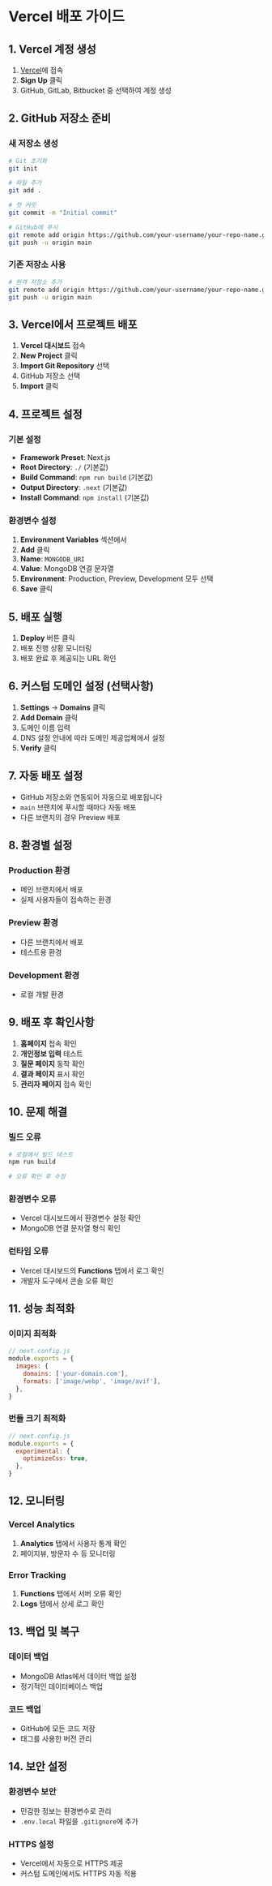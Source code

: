 # Vercel 배포 가이드

## 1. Vercel 계정 생성

1. [Vercel](https://vercel.com)에 접속
2. **Sign Up** 클릭
3. GitHub, GitLab, Bitbucket 중 선택하여 계정 생성

## 2. GitHub 저장소 준비

### 새 저장소 생성
```bash
# Git 초기화
git init

# 파일 추가
git add .

# 첫 커밋
git commit -m "Initial commit"

# GitHub에 푸시
git remote add origin https://github.com/your-username/your-repo-name.git
git push -u origin main
```

### 기존 저장소 사용
```bash
# 원격 저장소 추가
git remote add origin https://github.com/your-username/your-repo-name.git
git push -u origin main
```

## 3. Vercel에서 프로젝트 배포

1. **Vercel 대시보드** 접속
2. **New Project** 클릭
3. **Import Git Repository** 선택
4. GitHub 저장소 선택
5. **Import** 클릭

## 4. 프로젝트 설정

### 기본 설정
- **Framework Preset**: Next.js
- **Root Directory**: `./` (기본값)
- **Build Command**: `npm run build` (기본값)
- **Output Directory**: `.next` (기본값)
- **Install Command**: `npm install` (기본값)

### 환경변수 설정
1. **Environment Variables** 섹션에서
2. **Add** 클릭
3. **Name**: `MONGODB_URI`
4. **Value**: MongoDB 연결 문자열
5. **Environment**: Production, Preview, Development 모두 선택
6. **Save** 클릭

## 5. 배포 실행

1. **Deploy** 버튼 클릭
2. 배포 진행 상황 모니터링
3. 배포 완료 후 제공되는 URL 확인

## 6. 커스텀 도메인 설정 (선택사항)

1. **Settings** → **Domains** 클릭
2. **Add Domain** 클릭
3. 도메인 이름 입력
4. DNS 설정 안내에 따라 도메인 제공업체에서 설정
5. **Verify** 클릭

## 7. 자동 배포 설정

- GitHub 저장소와 연동되어 자동으로 배포됩니다
- `main` 브랜치에 푸시할 때마다 자동 배포
- 다른 브랜치의 경우 Preview 배포

## 8. 환경별 설정

### Production 환경
- 메인 브랜치에서 배포
- 실제 사용자들이 접속하는 환경

### Preview 환경
- 다른 브랜치에서 배포
- 테스트용 환경

### Development 환경
- 로컬 개발 환경

## 9. 배포 후 확인사항

1. **홈페이지** 접속 확인
2. **개인정보 입력** 테스트
3. **질문 페이지** 동작 확인
4. **결과 페이지** 표시 확인
5. **관리자 페이지** 접속 확인

## 10. 문제 해결

### 빌드 오류
```bash
# 로컬에서 빌드 테스트
npm run build

# 오류 확인 후 수정
```

### 환경변수 오류
- Vercel 대시보드에서 환경변수 설정 확인
- MongoDB 연결 문자열 형식 확인

### 런타임 오류
- Vercel 대시보드의 **Functions** 탭에서 로그 확인
- 개발자 도구에서 콘솔 오류 확인

## 11. 성능 최적화

### 이미지 최적화
```javascript
// next.config.js
module.exports = {
  images: {
    domains: ['your-domain.com'],
    formats: ['image/webp', 'image/avif'],
  },
}
```

### 번들 크기 최적화
```javascript
// next.config.js
module.exports = {
  experimental: {
    optimizeCss: true,
  },
}
```

## 12. 모니터링

### Vercel Analytics
1. **Analytics** 탭에서 사용자 통계 확인
2. 페이지뷰, 방문자 수 등 모니터링

### Error Tracking
1. **Functions** 탭에서 서버 오류 확인
2. **Logs** 탭에서 상세 로그 확인

## 13. 백업 및 복구

### 데이터 백업
- MongoDB Atlas에서 데이터 백업 설정
- 정기적인 데이터베이스 백업

### 코드 백업
- GitHub에 모든 코드 저장
- 태그를 사용한 버전 관리

## 14. 보안 설정

### 환경변수 보안
- 민감한 정보는 환경변수로 관리
- `.env.local` 파일을 `.gitignore`에 추가

### HTTPS 설정
- Vercel에서 자동으로 HTTPS 제공
- 커스텀 도메인에서도 HTTPS 자동 적용 
